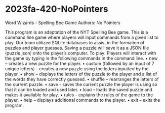# 2023fa-420-NoPointers
Word Wizards - Spelling Bee Game
Authors: No Pointers

This program is an adaptation of the NYT Spelling Bee game. This is a command line game where players will input commands from a given list to play. Our team utilized SQLite databases to assist in the formation of puzzles and player guesses. Saving a puzzle will save it as a JSON file (puzzle.json) onto the player’s computer.
To play: Players will interact with the game by typing in the following commands in the command line.
•    new – creates a new puzzle for the player.
•    custom (followed by an input of 7 unique letters) – creates a new puzzle using the letters inputted by the player.
•    show – displays the letters of the puzzle to the player and a list of the words they have correctly guessed.
•    shuffle – rearranges the letters of the current puzzle.
•    save - saves the current puzzle the player is using so that it can be loaded and used later.
•    load – loads the saved puzzle and makes it available for play. 
•    rules – explains the rules of the game to the player.
•    help – displays additional commands to the player.
•    exit – exits the program.
